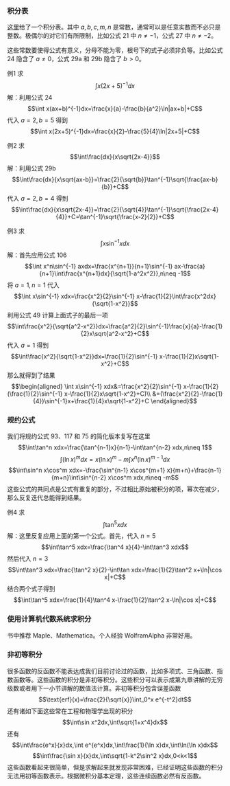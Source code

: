 ### 积分表
[这里](/Formula/A-Brief-Table-of-Integrals.md)给了一个积分表。其中 $a,b,c,m,n$ 是常数，通常可以是任意实数而不必只是整数。极偶尔的对它们有所限制，比如公式 21 中 $n\neq -1$，公式 27 中 $n\neq -2$。

这些常数要使得公式有意义，分母不能为零，根号下的式子必须非负等。比如公式 24 隐含了 $a\neq 0$，公式 29a 和 29b 隐含了 $b>0$。

例1 求
$$\int x(2x+5)^{-1}dx$$
解：利用公式 24
$$\int x(ax+b)^{-1}dx=\frac{x}{a}-\frac{b}{a^2}\ln|ax+b|+C$$
代入 $a=2,b=5$ 得到
$$\int x(2x+5)^{-1}dx=\frac{x}{2}-\frac{5}{4}\ln|2x+5|+C$$

例2 求
$$\int\frac{dx}{x\sqrt{2x-4}}$$
解：利用公式 29b
$$\int\frac{dx}{x\sqrt{ax-b}}=\frac{2}{\sqrt{b}}\tan^{-1}\sqrt{\frac{ax-b}{b}}+C$$
代入 $a=2,b=4$ 得到
$$\int\frac{dx}{x\sqrt{2x-4}}=\frac{2}{\sqrt{4}}\tan^{-1}\sqrt{\frac{2x-4}{4}}+C=\tan^{-1}\sqrt{\frac{x-2}{2}}+C$$

例3 求
$$\int x\sin^{-1} xdx$$
解：首先应用公式 106
$$\int x^n\sin^{-1} axdx=\frac{x^{n+1}}{n+1}\sin^{-1} ax-\frac{a}{n+1}\int\frac{x^{n+1}dx}{\sqrt{1-a^2x^2}},n\neq -1$$
将 $a=1,n=1$ 代入
$$\int x\sin^{-1} xdx=\frac{x^2}{2}\sin^{-1} x-\frac{1}{2}\int\frac{x^2dx}{\sqrt{1-x^2}}$$
利用公式 49 计算上面式子的最后一项
$$\int\frac{x^2}{\sqrt{a^2-x^2}}dx=\frac{a^2}{2}\sin^{-1}\frac{x}{a}-\frac{1}{2}x\sqrt{a^2-x^2}+C$$
代入 $a=1$ 得到
$$\int\frac{x^2}{\sqrt{1-x^2}}dx=\frac{1}{2}\sin^{-1} x-\frac{1}{2}x\sqrt{1-x^2}+C$$
那么就得到了结果
$$\begin{aligned}
\int x\sin^{-1} xdx&=\frac{x^2}{2}\sin^{-1} x-\frac{1}{2}(\frac{1}{2}\sin^{-1} x-\frac{1}{2}x\sqrt{1-x^2}+C)\\
&=(\frac{x^2}{2}-\frac{1}{4})\sin^{-1}x+\frac{1}{4}x\sqrt{1-x^2}+C
\end{aligned}$$

### 规约公式
我们将规约公式 93、117 和 75 的简化版本复写在这里
$$\int\tan^n xdx=\frac{\tan^{n-1}x}{n-1}-\int\tan^{n-2} xdx,n\neq 1$$
$$\int (\ln x)^mdx=x(\ln x)^m-m\int x^n(\ln x)^{m-1}dx$$
$$\int\sin^n x\cos^m xdx=-\frac{\sin^{n-1} x\cos^{m+1} x}{m+n}+\frac{n-1}{m+n}\int\sin^{n-2} x\cos^m xdx,n\neq -m$$
这些公式的共同点是公式有重复的部分，不过相比原始被积分的项，幂次在减少，那么反复迭代总能得到结果。

例4 求
$$\int\tan^5 xdx$$
解：这里反复应用上面的第一个公式。首先，代入 $n=5$
$$\int\tan^5 xdx=\frac{\tan^4 x}{4}-\int\tan^3 xdx$$
然后代入 $n=3$
$$\int\tan^3 xdx=\frac{\tan^2 x}{2}-\int\tan xdx=\frac{1}{2}\tan^2 x+\ln|\cos x|+C$$
结合两个式子得到
$$\int\tan^5 xdx=\frac{1}{4}\tan^4 x-\frac{1}{2}\tan^2 x-\ln|\cos x|+C$$

### 使用计算机代数系统求积分
书中推荐 Maple、Mathematica。个人经验 WolframAlpha 非常好用。

### 非初等积分
很多函数的反函数不能表达成我们目前讨论过的函数，比如多项式、三角函数、指数函数等。这些函数的积分是非初等积分。这些积分可以表示成第九章讲解的无穷级数或者用下一小节讲解的数值法计算。非初等积分包含误差函数
$$\text{erf}(x)=\frac{2}{\sqrt{x}}\int_0^x e^{-t^2}dt$$
还有诸如下面这些常在工程和物理学出现的积分
$$\int\sin x^2dx,\int\sqrt{1+x^4}dx$$
还有
$$\int\frac{e^x}{x}dx,\int e^{e^x}dx,\int\frac{1}{\ln x}dx,\int\ln(\ln x)dx$$
$$\int\frac{\sin x}{x}dx,\int\sqrt{1-k^2\sin^2 x}dx,0<k<1$$
这些函数看起来很简单，但是求解起来就发现非常困难，已经证明这些函数的积分无法用初等函数表示。根据微积分基本定理，这些连续函数必然有反函数。
